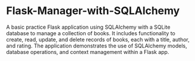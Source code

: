 # Flask-Manager-with-SQLAlchemy
A basic practice Flask application using SQLAlchemy with a SQLite database to manage a collection of books. It includes functionality to create, read, update, and delete records of books, each with a title, author, and rating. The application demonstrates the use of SQLAlchemy models, database operations, and context management within a Flask app.
